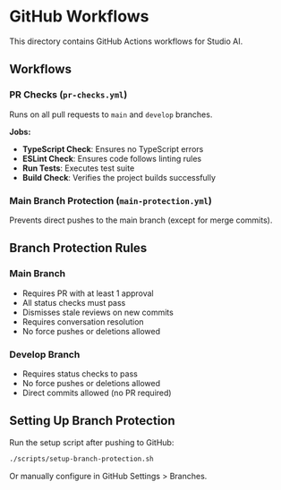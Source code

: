 # GitHub Workflows

This directory contains GitHub Actions workflows for Studio AI.

## Workflows

### PR Checks (`pr-checks.yml`)

Runs on all pull requests to `main` and `develop` branches.

**Jobs:**

- **TypeScript Check**: Ensures no TypeScript errors
- **ESLint Check**: Ensures code follows linting rules
- **Run Tests**: Executes test suite
- **Build Check**: Verifies the project builds successfully

### Main Branch Protection (`main-protection.yml`)

Prevents direct pushes to the main branch (except for merge commits).

## Branch Protection Rules

### Main Branch

- Requires PR with at least 1 approval
- All status checks must pass
- Dismisses stale reviews on new commits
- Requires conversation resolution
- No force pushes or deletions allowed

### Develop Branch

- Requires status checks to pass
- No force pushes or deletions allowed
- Direct commits allowed (no PR required)

## Setting Up Branch Protection

Run the setup script after pushing to GitHub:

```bash
./scripts/setup-branch-protection.sh
```

Or manually configure in GitHub Settings > Branches.
